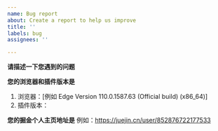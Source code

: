 ```yaml
---
name: Bug report
about: Create a report to help us improve
title: ''
labels: bug
assignees: ''

---
```


**请描述一下您遇到的问题**


**您的浏览器和插件版本是**
1. 浏览器：[例如 Edge Version 110.0.1587.63 (Official build) (x86_64)]
2. 插件版本：

**您的掘金个人主页地址是**
例如：https://juejin.cn/user/852876722177533
